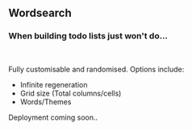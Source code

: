 ## Wordsearch

### When building todo lists just won't do...
<br/>

Fully customisable and randomised. Options include:

- Infinite regeneration
- Grid size (Total columns/cells)
- Words/Themes

Deployment coming soon..
